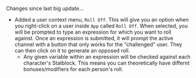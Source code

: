 Changes since last big update...

- Added a user context menu, `Roll Off`. This will give you an option when you right-click on a user inside `App` called `Roll Off`. When selected, you will be prompted to type an expression for which you want to roll against. Once an expression is submitted, it will prompt the active channel with a button that only works for the "challenged" user. They can then click on it to generate an opposed roll. 
  - Any given variable within an expression will be checked against each character's Statblock. This means you can theoretically have differnt bonuses/modifiers for each person's roll.
